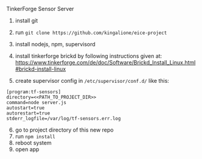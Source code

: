 TinkerForge Sensor Server

1. install git
2. run `git clone https://github.com/kingalione/eice-project`
3. install nodejs, npm, supervisord
4. install tinkerforge brickd by following instructions given at: https://www.tinkerforge.com/de/doc/Software/Brickd_Install_Linux.html#brickd-install-linux

5. create supervisor config in `/etc/supervisor/conf.d/` like this:

```
[program:tf-sensors]
directory=<<PATH_TO_PROJECT_DIR>>
command=node server.js
autostart=true
autorestart=true
stderr_logfile=/var/log/tf-sensors.err.log
```

6. go to project directory of this new repo
7. run `npm install`
8. reboot system
9. open app
